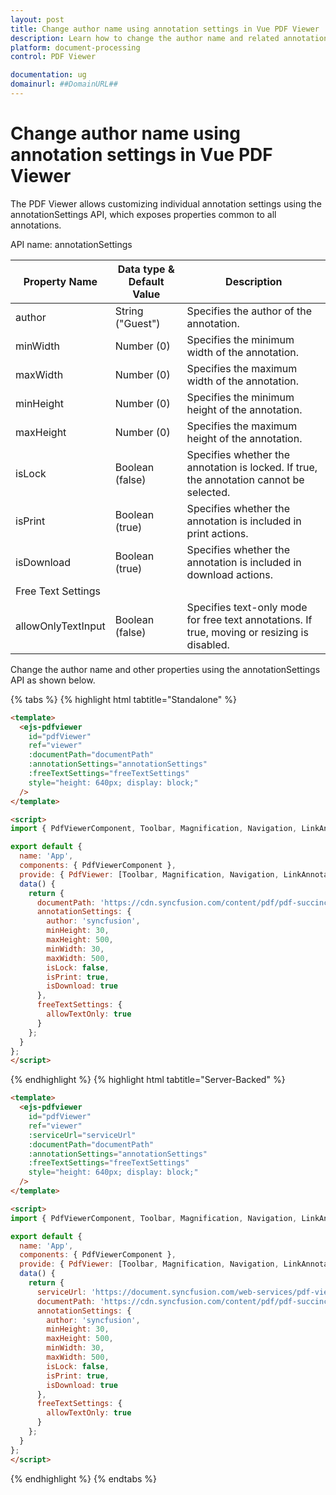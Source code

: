 ```yaml
---
layout: post
title: Change author name using annotation settings in Vue PDF Viewer | Syncfusion
description: Learn how to change the author name and related annotation settings using the annotationSettings API in the Vue PDF Viewer.
platform: document-processing
control: PDF Viewer

documentation: ug
domainurl: ##DomainURL##
---
```


# Change author name using annotation settings in Vue PDF Viewer

The PDF Viewer allows customizing individual annotation settings using the annotationSettings API, which exposes properties common to all annotations.

API name: annotationSettings

| Property Name | Data type & Default Value | Description |
|---|---|---|
| author | String ("Guest") | Specifies the author of the annotation. |
| minWidth | Number (0) | Specifies the minimum width of the annotation. |
| maxWidth | Number (0) | Specifies the maximum width of the annotation. |
| minHeight | Number (0) | Specifies the minimum height of the annotation. |
| maxHeight | Number (0) | Specifies the maximum height of the annotation. |
| isLock | Boolean (false) | Specifies whether the annotation is locked. If true, the annotation cannot be selected. |
| isPrint | Boolean (true) | Specifies whether the annotation is included in print actions. |
| isDownload | Boolean (true) | Specifies whether the annotation is included in download actions. |
| Free Text Settings |
| allowOnlyTextInput | Boolean (false) | Specifies text-only mode for free text annotations. If true, moving or resizing is disabled. |

Change the author name and other properties using the annotationSettings API as shown below.

{% tabs %}
{% highlight html tabtitle="Standalone" %}
```html
<template>
  <ejs-pdfviewer
    id="pdfViewer"
    ref="viewer"
    :documentPath="documentPath"
    :annotationSettings="annotationSettings"
    :freeTextSettings="freeTextSettings"
    style="height: 640px; display: block;"
  />
</template>

<script>
import { PdfViewerComponent, Toolbar, Magnification, Navigation, LinkAnnotation, ThumbnailView, BookmarkView, TextSelection, TextSearch, Print, Annotation, FormFields } from '@syncfusion/ej2-vue-pdfviewer';

export default {
  name: 'App',
  components: { PdfViewerComponent },
  provide: { PdfViewer: [Toolbar, Magnification, Navigation, LinkAnnotation, ThumbnailView, BookmarkView, TextSelection, TextSearch, Print, Annotation, FormFields] },
  data() {
    return {
      documentPath: 'https://cdn.syncfusion.com/content/pdf/pdf-succinctly.pdf',
      annotationSettings: {
        author: 'syncfusion',
        minHeight: 30,
        maxHeight: 500,
        minWidth: 30,
        maxWidth: 500,
        isLock: false,
        isPrint: true,
        isDownload: true
      },
      freeTextSettings: {
        allowTextOnly: true
      }
    };
  }
};
</script>
```
{% endhighlight %}
{% highlight html tabtitle="Server-Backed" %}
```html
<template>
  <ejs-pdfviewer
    id="pdfViewer"
    ref="viewer"
    :serviceUrl="serviceUrl"
    :documentPath="documentPath"
    :annotationSettings="annotationSettings"
    :freeTextSettings="freeTextSettings"
    style="height: 640px; display: block;"
  />
</template>

<script>
import { PdfViewerComponent, Toolbar, Magnification, Navigation, LinkAnnotation, ThumbnailView, BookmarkView, TextSelection, TextSearch, Print, Annotation, FormFields } from '@syncfusion/ej2-vue-pdfviewer';

export default {
  name: 'App',
  components: { PdfViewerComponent },
  provide: { PdfViewer: [Toolbar, Magnification, Navigation, LinkAnnotation, ThumbnailView, BookmarkView, TextSelection, TextSearch, Print, Annotation, FormFields] },
  data() {
    return {
      serviceUrl: 'https://document.syncfusion.com/web-services/pdf-viewer/api/pdfviewer/',
      documentPath: 'https://cdn.syncfusion.com/content/pdf/pdf-succinctly.pdf',
      annotationSettings: {
        author: 'syncfusion',
        minHeight: 30,
        maxHeight: 500,
        minWidth: 30,
        maxWidth: 500,
        isLock: false,
        isPrint: true,
        isDownload: true
      },
      freeTextSettings: {
        allowTextOnly: true
      }
    };
  }
};
</script>
```
{% endhighlight %}
{% endtabs %}
